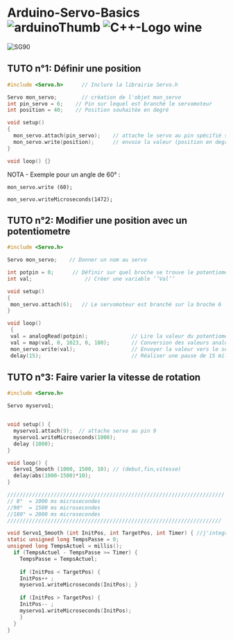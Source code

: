 # Arduino-Servo-Basics ![arduinoThumb](https://github.com/ICAREMAKER/Arduino-Servo-Basics/assets/107696317/2501d810-95e6-4dd2-be05-45868c0caa29) ![C++-Logo wine](https://github.com/ICAREMAKER/Arduino-Servo-Basics/assets/107696317/32c74bde-4af5-413f-81b5-8a6b8ad12a2c)

![SG90](https://github.com/ICAREMAKER/Arduino-Servo-Basics/assets/107696317/40a6efd8-04af-4d4d-af86-b2323c569537)


## TUTO n°1: Définir une position
```C
#include <Servo.h> 		// Inclure la librairie Servo.h

Servo mon_servo;    	// création de l'objet mon_servo 
int pin_servo = 6;    // Pin sur lequel est branché le servomoteur
int position = 40;    // Position souhaitée en degré

void setup() 
{
  mon_servo.attach(pin_servo);    // attache le servo au pin spécifié sur l'objet mon_servo
  mon_servo.write(position);      // envoie la valeur (position en degré)au servomoteur mon_servo
}

void loop() {}
```

NOTA - Exemple pour un angle de 60° :

``` mon_servo.write (60); ```

``` mon_servo.writeMicroseconds(1472); ```


## TUTO n°2: Modifier une position avec un potentiometre
```C
#include <Servo.h>

Servo mon_servo;  	// Donner un nom au servo

int potpin = 0;  	 // Définir sur quel broche se trouve le potentiomètre
int val;    			 // Créer une variable ‘’Val’’

void setup() 
{
 mon_servo.attach(6);  	// Le servomoteur est branché sur la broche 6
}

void loop()
 {
 val = analogRead(potpin);            	// Lire la valeur du potentiomètre (valeur  entre 0 et 1023)
 val = map(val, 0, 1023, 0, 180);     	// Conversion des valeurs analogiques en degré
 mon_servo.write(val);                  // Envoyer la valeur vers le servomoteur
 delay(15);                           	// Réaliser une pause de 15 millisecondes

```
## TUTO n°3: Faire varier la vitesse de rotation
```C 
#include <Servo.h>

Servo myservo1; 


void setup() {
  myservo1.attach(9);  // attache servo au pin 9
  myservo1.writeMicroseconds(1000);
  delay (1000);
}

void loop() {
  Servo1_Smooth (1000, 1500, 10); // (debut,fin,vitesse)
  delay(abs(1000-1500)*10);
}

//////////////////////////////////////////////////////////////////////
// 0°  = 1000 ms microsecondes
//90°  = 1500 ms microsecondes
//180° = 2000 ms microsecondes
/////////////////////////////////////////////////////////////////////

void Servo1_Smooth (int InitPos, int TargetPos, int Timer) { //j'integre des variables locales
static unsigned long TempsPasse = 0;
unsigned long TempsActuel = millis();
  if (TempsActuel - TempsPasse >= Timer) {
    TempsPasse = TempsActuel;
	
	if (InitPos < TargetPos) {
    InitPos++ ;
    myservo1.writeMicroseconds(InitPos); } 
	
    if (InitPos > TargetPos) {
    InitPos-- ;
    myservo1.writeMicroseconds(InitPos);
    }
  }
}
```

